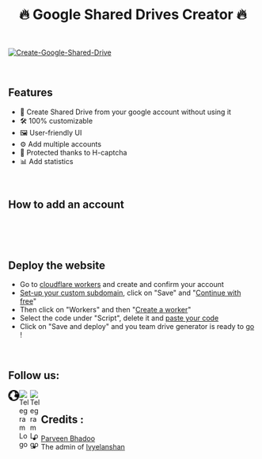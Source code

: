 <h1 align="center">🔥 Google Shared Drives Creator 🔥<br></h1> 

<br />

<!-- > ## A simple script to automate the google Shared Drives creation. -->
[![Create-Google-Shared-Drive](https://i.imgur.com/GB6clwg.png)](https://github.com/MsGsuite/MsGsuite)

<br />


## Features
- 🔭 Create Shared Drive from your google account without using it
- 🛠 100% customizable 
- 🖼 User-friendly UI
- ⚙️ Add multiple accounts
- 🔐 Protected thanks to H-captcha 
- 📊 Add statistics

<br />

<!-- [![Indrajeet's github stats](https://github-readme-stats.vercel.app/api?username=msgsuite&count_private=true&include_all_commits=true&theme=radical)](https://t.me/msgsuite)-->

## How to add an account
<br />
<br />
<br />


## Deploy the website 
* Go to [cloudflare workers](https://workers.cloudflare.com/) and create and confirm your account
* [Set-up your custom subdomain](https://i.imgur.com/5g6MWG7.png), click on "Save" and "[Continue with free](https://i.imgur.com/pFR63in.png)"
* Then click on "Workers" and then "[Create a worker](https://i.imgur.com/8VExHx2.png)"<br />
* Select the code under "Script", delete it and [paste your code](https://i.imgur.com/q2P8Xt5.png)
* Click on "Save and deploy" and you team drive generator is ready to [go](https://td.msgsuite.workers.dev) !
<br />


## Follow us:
[<img align="left" alt="Website Logo" width="22px" src="https://raw.githubusercontent.com/iconic/open-iconic/master/svg/globe.svg" />][website]
[<img align="left" alt="Telegram Logo" width="22px" src="https://upload.wikimedia.org/wikipedia/commons/8/83/Telegram_2019_Logo.svg" />][telegram]
[<img align="left" alt="Telegram Logo" width="22px" src="https://www.searchpng.com/wp-content/uploads/2019/02/Message-Chat-Icon-PNG-Image-1024x941.png" />][telegramchat]
<br />
<!-- Optional if you have blogs -->
## Credits :
* [Parveen Bhadoo](https://github.com/ParveenBhadooOfficial/Create-Google-Shared-Drive)
* The admin of [lvyelanshan](https://t.me/lvyelanshan_share)
<!-- BLOG-POST-LIST:START -->
<!-- BLOG-POST-LIST:END -->
<!-- This section you create this variables that are used above -->
[website]: https://td.msgsuite.workers.dev
[telegram]: https://t.me/MsGsuite
[telegramchat]: https://t.me/MsGsuiteChat
